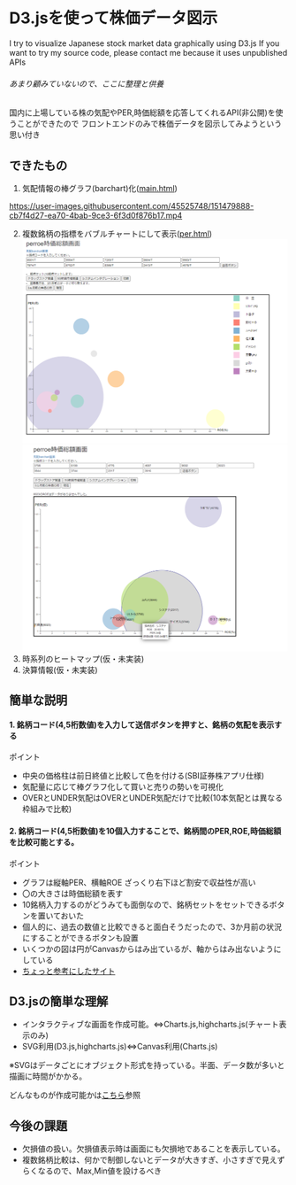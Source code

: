 # D3.jsを使って株価データ図示
 I try to visualize Japanese stock market data graphically  using D3.js
 If you want to try my source code, please contact me 
 because it uses unpublished APIs

###### あまり顧みていないので、ここに整理と供養
国内に上場している株の気配やPER,時価総額を応答してくれるAPI(非公開)を使うことができたので
フロントエンドのみで株価データを図示してみようという思い付き

## できたもの
1. 気配情報の棒グラフ(barchart)化([main.html](/main.html))

https://user-images.githubusercontent.com/45525748/151479888-cb7f4d27-ea70-4bab-9ce3-6f3d0f876b17.mp4

2. 複数銘柄の指標をバブルチャートにして表示([per.html](/per.html))
![](./img/README_2022-01-27-20-00-28.png)
![](./img/README_2022-01-27-19-51-46.png)
3. 時系列のヒートマップ(仮・未実装)
4. 決算情報(仮・未実装)


## 簡単な説明
#### 1.  銘柄コード(4,5桁数値)を入力して送信ボタンを押すと、銘柄の気配を表示する

ポイント

- 中央の価格柱は前日終値と比較して色を付ける(SBI証券株アプリ仕様)
- 気配量に応じて棒グラフ化して買いと売りの勢いを可視化
- OVERとUNDER気配はOVERとUNDER気配だけで比較(10本気配とは異なる枠組みで比較)

[](![](./img/README_2022-01-27-20-32-24.png))

#### 2. 銘柄コード(4,5桁数値)を10個入力することで、銘柄間のPER,ROE,時価総額を比較可能とする。

ポイント

- グラフは縦軸PER、横軸ROE ざっくり右下ほど割安で収益性が高い
- 〇の大きさは時価総額を表す
- 10銘柄入力するのがどうみても面倒なので、銘柄セットをセットできるボタンを置いておいた
- 個人的に、過去の数値と比較できると面白そうだったので、3か月前の状況にすることができるボタンも設置
- いくつかの図は円がCanvasからはみ出ているが、軸からはみ出ないようにしている
- [ちょっと参考にしたサイト](https://archive.nytimes.com/www.nytimes.com/interactive/2012/05/17/business/dealbook/how-the-facebook-offering-compares.html)

[](![](./img/README_2022-01-27-20-24-19.png))


## D3.jsの簡単な理解

- インタラクティブな画面を作成可能。⇔Charts.js,highcharts.js(チャート表示のみ)
- SVG利用(D3.js,highcharts.js)⇔Canvas利用(Charts.js)

※SVGはデータごとにオブジェクト形式を持っている。半面、データ数が多いと描画に時間がかかる。

どんなものが作成可能かは[こちら](https://github.com/d3/d3/wiki/Gallery)参照

## 今後の課題
- 欠損値の扱い。欠損値表示時は画面にも欠損地であることを表示している。
- 複数銘柄比較は、何かで制御しないとデータが大きすぎ、小さすぎで見えずらくなるので、Max,Min値を設けるべき



